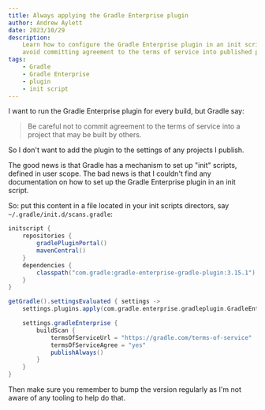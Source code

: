 ```yaml
---
title: Always applying the Gradle Enterprise plugin
author: Andrew Aylett
date: 2023/10/29
description:
    Learn how to configure the Gradle Enterprise plugin in an init script to
    avoid committing agreement to the terms of service into published projects.
tags:
    - Gradle
    - Gradle Enterprise
    - plugin
    - init script
---
```


I want to run the Gradle Enterprise plugin for every build, but Gradle say:

> Be careful not to commit agreement to the terms of service into a project that
> may be built by others.

So I don't want to add the plugin to the settings of any projects I publish.

The good news is that Gradle has a mechanism to set up "init" scripts, defined
in user scope. The bad news is that I couldn't find any documentation on how to
set up the Gradle Enterprise plugin in an init script.

So: put this content in a file located in your init scripts directors, say
`~/.gradle/init.d/scans.gradle`:

```groovy
initscript {
    repositories {
        gradlePluginPortal()
        mavenCentral()
    }
    dependencies {
        classpath("com.gradle:gradle-enterprise-gradle-plugin:3.15.1")
    }
}

getGradle().settingsEvaluated { settings ->
    settings.plugins.apply(com.gradle.enterprise.gradleplugin.GradleEnterprisePlugin)

    settings.gradleEnterprise {
        buildScan {
            termsOfServiceUrl = "https://gradle.com/terms-of-service"
            termsOfServiceAgree = "yes"
            publishAlways()
        }
    }
}
```

Then make sure you remember to bump the version regularly as I'm not aware of
any tooling to help do that.
